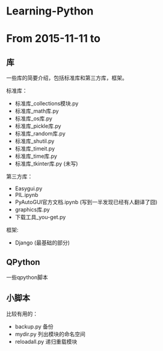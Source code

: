 # Learning-Python  
From 2015-11-11 to
=======
## 库  
一些库的简要介绍，包括标准库和第三方库，框架。

标准库：  
* 标准库_collections模块.py  
* 标准库_math库.py  
* 标准库_os库.py  
* 标准库_pickle库.py  
* 标准库_random库.py  
* 标准库_shutil.py  
* 标准库_timeit.py  
* 标准库_time库.py  
* 标准库_tkinter库.py  (未写)  
  
第三方库：  
* Easygui.py  
* PIL.ipynb  
* PyAutoGUI官方文档.ipynb  (写到一半发现已经有人翻译了囧)  
* graphics库.py  
* 下载工具_you-get.py  
  
框架:  
* Django  (最基础的部分)  

## QPython  
一些qpython脚本

## 小脚本
比较有用的：
* backup.py     备份
* mydir.py      列出模块的命名空间
* reloadall.py  递归重载模块